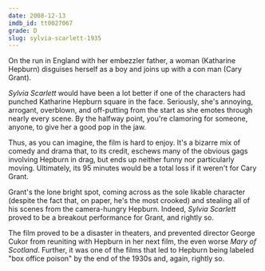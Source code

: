 ```yaml
---
date: 2008-12-13
imdb_id: tt0027067
grade: D
slug: sylvia-scarlett-1935
---
```


On the run in England with her embezzler father, a woman (Katharine Hepburn) disguises herself as a boy and joins up with a con man (Cary Grant).

_Sylvia Scarlett_ would have been a lot better if one of the characters had punched Katharine Hepburn square in the face. Seriously, she's annoying, arrogant, overblown, and off-putting from the start as she emotes through nearly every scene. By the halfway point, you're clamoring for someone, anyone, to give her a good pop in the jaw.

Thus, as you can imagine, the film is hard to enjoy. It's a bizarre mix of comedy and drama that, to its credit, eschews many of the obvious gags involving Hepburn in drag, but ends up neither funny nor particularly moving. Ultimately, its 95 minutes would be a total loss if it weren't for Cary Grant.

Grant's the lone bright spot, coming across as the sole likable character (despite the fact that, on paper, he's the most crooked) and stealing all of his scenes from the camera-hungry Hepburn. Indeed, _Sylvia Scarlett_ proved to be a breakout performance for Grant, and rightly so.

The film proved to be a disaster in theaters, and prevented director George Cukor from reuniting with Hepburn in her next film, the even worse <span data-imdb-id="tt0027948">_Mary of Scotland_</span>. Further, it was one of the films that led to Hepburn being labeled "box office poison" by the end of the 1930s and, again, rightly so.
